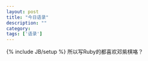 ```yaml
---
layout: post
title: "今日语录"
description: ""
category: 
tags: ['语录']
---
```

{% include JB/setup %}
所以写Ruby的都喜欢邓紫棋咯？
